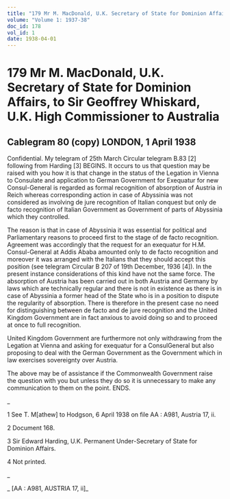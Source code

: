 ```yaml
---
title: "179 Mr M. MacDonald, U.K. Secretary of State for Dominion Affairs, to Sir Geoffrey Whiskard, U.K. High Commissioner to Australia"
volume: "Volume 1: 1937-38"
doc_id: 178
vol_id: 1
date: 1938-04-01
---
```


# 179 Mr M. MacDonald, U.K. Secretary of State for Dominion Affairs, to Sir Geoffrey Whiskard, U.K. High Commissioner to Australia

## Cablegram 80 (copy) LONDON, 1 April 1938

Confidential. My telegram of 25th March Circular telegram B.83 [2] following from Harding [3] BEGINS. It occurs to us that question may be raised with you how it is that change in the status of the Legation in Vienna to Consulate and application to German Government for Exequatur for new Consul-General is regarded as formal recognition of absorption of Austria in Reich whereas corresponding action in case of Abyssinia was not considered as involving de jure recognition of Italian conquest but only de facto recognition of Italian Government as Government of parts of Abyssinia which they controlled.

The reason is that in case of Abyssinia it was essential for political and Parliamentary reasons to proceed first to the stage of de facto recognition. Agreement was accordingly that the request for an exequatur for H.M. Consul-General at Addis Ababa amounted only to de facto recognition and moreover it was arranged with the Italians that they should accept this position (see telegram Circular B 207 of 19th December, 1936 [4]). In the present instance considerations of this kind have not the same force. The absorption of Austria has been carried out in both Austria and Germany by laws which are technically regular and there is not in existence as there is in case of Abyssinia a former head of the State who is in a position to dispute the regularity of absorption. There is therefore in the present case no need for distinguishing between de facto and de jure recognition and the United Kingdom Government are in fact anxious to avoid doing so and to proceed at once to full recognition.

United Kingdom Government are furthermore not only withdrawing from the Legation at Vienna and asking for exequatur for a ConsulGeneral but also proposing to deal with the German Government as the Government which in law exercises sovereignty over Austria.

The above may be of assistance if the Commonwealth Government raise the question with you but unless they do so it is unnecessary to make any communication to them on the point. ENDS.

_

1 See T. M[athew] to Hodgson, 6 April 1938 on file AA : A981, Austria 17, ii.

2 Document 168.

3 Sir Edward Harding, U.K. Permanent Under-Secretary of State for Dominion Affairs.

4 Not printed.

_

_ [AA : A981, AUSTRIA 17, ii]_
